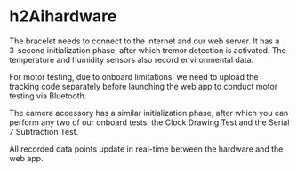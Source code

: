 # h2Aihardware

The bracelet needs to connect to the internet and our web server. It has a 3-second initialization phase, after which tremor detection is activated. The temperature and humidity sensors also record environmental data.

For motor testing, due to onboard limitations, we need to upload the tracking code separately before launching the web app to conduct motor testing via Bluetooth.

The camera accessory has a similar initialization phase, after which you can perform any two of our onboard tests: the Clock Drawing Test and the Serial 7 Subtraction Test.

All recorded data points update in real-time between the hardware and the web app.
